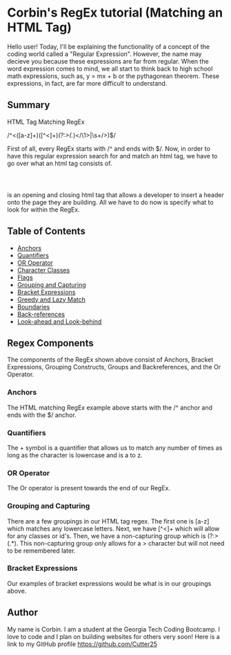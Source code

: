 # Corbin's RegEx tutorial (Matching an HTML Tag)

Hello user! Today, I'll be explaining the functionality of a concept of the coding world called a "Regular Expression". 
However, the name may decieve you because these expressions are far from regular. When the word expression comes to mind, we all start to think back to high school math expressions, such as, y = mx + b or the pythagorean theorem. These expressions, in fact, are far more difficult to understand.

## Summary

HTML Tag Matching RegEx

/^<([a-z]+)([^<]+)*(?:>(.*)<\/\1>|\s+\/>)$/

First of all, every RegEx starts with /^ and ends with $/. Now, in order to have this regular expression search for and match an html tag, we have to go over what an html tag consists of. <header> </header> is an opening and closing html tag that allows a developer to insert a header onto the page they are building. All we have to do now is specify what to look for within the RegEx. 



## Table of Contents

- [Anchors](#anchors)
- [Quantifiers](#quantifiers)
- [OR Operator](#or-operator)
- [Character Classes](#character-classes)
- [Flags](#flags)
- [Grouping and Capturing](#grouping-and-capturing)
- [Bracket Expressions](#bracket-expressions)
- [Greedy and Lazy Match](#greedy-and-lazy-match)
- [Boundaries](#boundaries)
- [Back-references](#back-references)
- [Look-ahead and Look-behind](#look-ahead-and-look-behind)

## Regex Components

The components of the RegEx shown above consist of Anchors, Bracket Expressions, Grouping Constructs, Groups and Backreferences, and the Or Operator.

### Anchors

The HTML matching RegEx example above starts with the /^ anchor and ends with the $/ anchor. 

### Quantifiers

The + symbol is a quantifier that allows us to match any number of times as long as the character is lowercase and is a to z.

### OR Operator

The Or operator is present towards the end of our RegEx. 

### Grouping and Capturing

There are a few groupings in our HTML tag regex. The first one is [a-z] which matches any lowercase letters. Next, we have [^<]+ which will allow for any classes or id's. Then, we have a non-capturing group which is 
(?:>(.*). This non-capturing group only allows for a > character but will not need to be remembered later.

### Bracket Expressions

Our examples of bracket expressions would be what is in our groupings above.

## Author

My name is Corbin. I am a student at the Georgia Tech Coding Bootcamp. I love to code and I plan on building websites for others very soon! Here is a link to my GitHub profile https://github.com/Cutter25
